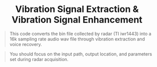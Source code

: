 # <center>Vibration Signal Extraction & Vibration Signal Enhancement

>This code converts the bin file collected by radar (TI iwr1443) into a 16k sampling rate audio wav file through vibration extraction and voice recovery.

>You should focus on the input path, output location, and parameters set during radar acquisition.